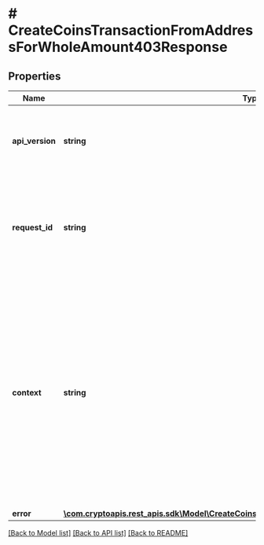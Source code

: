 # # CreateCoinsTransactionFromAddressForWholeAmount403Response

## Properties

Name | Type | Description | Notes
------------ | ------------- | ------------- | -------------
**api_version** | **string** | Specifies the version of the API that incorporates this endpoint. |
**request_id** | **string** | Defines the ID of the request. The &#x60;requestId&#x60; is generated by Crypto APIs and it&#39;s unique for every request. |
**context** | **string** | In batch situations the user can use the context to correlate responses with requests. This property is present regardless of whether the response was successful or returned as an error. &#x60;context&#x60; is specified by the user. | [optional]
**error** | [**\com.cryptoapis.rest_apis.sdk\Model\CreateCoinsTransactionFromAddressForWholeAmountE403**](CreateCoinsTransactionFromAddressForWholeAmountE403.md) |  |

[[Back to Model list]](../../README.md#models) [[Back to API list]](../../README.md#endpoints) [[Back to README]](../../README.md)
